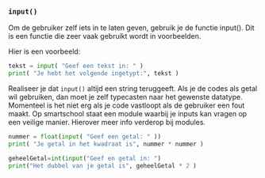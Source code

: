 ### `input()`

Om de gebruiker zelf iets in te laten geven, gebruik je de functie input(). Dit is een functie die zeer vaak gebruikt wordt in voorbeelden.

Hier is een voorbeeld:

```python
tekst = input( "Geef een tekst in: " )
print( "Je hebt het volgende ingetypt:", tekst )
```

Realiseer je dat `input()` altijd een string teruggeeft. Als je de codes als getal wil gebruiken,
dan moet je zelf typecasten naar het gewenste datatype. Momenteel is het niet erg als je code 
vastloopt als de gebruiker een fout maakt. Op smartschool staat een module waarbij je inputs
kan vragen op een veilige manier. Hierover meer info verderop bij modules.

```python
nummer = float(input( "Geef een getal: " ))
print( "Je getal in het kwadraat is", nummer * nummer )

geheelGetal=int(input("Geef en getal in: ")
print("Het dubbel van je getal is", geheelGetal * 2 )
```
